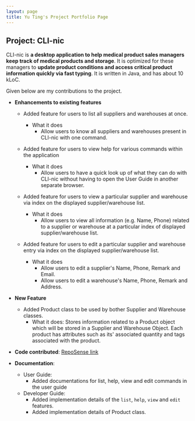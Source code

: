 ```yaml
---
layout: page
title: Yu Ting's Project Portfolio Page
---
```


## Project: CLI-nic

 CLI-nic is **a desktop application to help medical product sales managers keep track of medical products and storage**. It is optimized for these managers to **update product conditions and access critical product information quickly via fast typing**. It is written in Java, and has about 10 kLoC.

Given below are my contributions to the project.

* **Enhancements to existing features**

  * Added feature for users to list all suppliers and warehouses at once.
    * What it does
      * Allow users to know all suppliers and warehouses present in CLI-nic with one command.
  
  * Added feature for users to view help for various commands within the application 
    * What it does
      * Allow users to have a quick look up of what they can do with CLI-nic without having to open the User Guide in another separate browser.

  * Added feature for users to view a particular supplier and warehouse via index on the displayed supplier/warehouse list.
    * What it does
      * Allow users to view all information (e.g. Name, Phone) related to a supplier or warehouse at a particular index of displayed supplier/warehouse list.
  
  * Added feature for users to edit a particular supplier and warehouse entry via index on the displayed supplier/warehouse list. 
    * What it does
      * Allow users to edit a supplier's Name, Phone, Remark and Email.
      * Allow users to edit a warehouse's Name, Phone, Remark and Address.

* **New Feature**
  * Added Product class to be used by bother Supplier and Warehouse classes.
    * What it does: Stores information related to a Product object which will be stored in a Supplier and Warehouse Object.
    Each product has attributes such as its' associated quantity and tags associated with the product.

* **Code contributed**: [RepoSense link](https://nus-cs2103-ay2021s1.github.io/tp-dashboard/#breakdown=true&search=tohyuting&sort=groupTitle&sortWithin=title&since=2020-08-14&timeframe=commit&mergegroup=&groupSelect=groupByRepos&checkedFileTypes=docs~functional-code~test-code~other)

* **Documentation**:
  * User Guide:
    * Added documentations for list, help, view and edit commands in the user guide
  * Developer Guide:
    * Added implementation details of the `list`, `help`, `view` and `edit` features.
    * Added implementation details of Product class.
